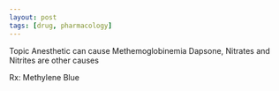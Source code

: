 ```yaml
---
layout: post
tags: [drug, pharmacology]
---
```


Topic Anesthetic can cause Methemoglobinemia
Dapsone, Nitrates and Nitrites are other causes

Rx: Methylene Blue


